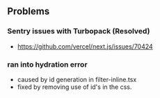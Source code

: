 ## Problems

### Sentry issues with Turbopack (Resolved)

- https://github.com/vercel/next.js/issues/70424

### ran into hydration error

- caused by id generation in filter-inline.tsx
- fixed by removing use of id's in the css.
